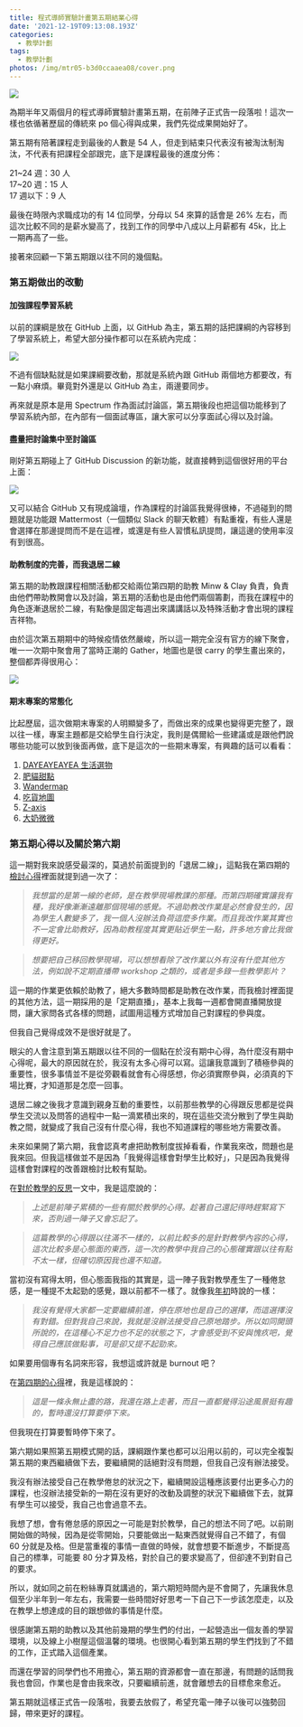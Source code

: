 ```yaml
---
title: 程式導師實驗計畫第五期結業心得
date: '2021-12-19T09:13:08.193Z'
categories:
  - 教學計劃
tags:
  - 教學計劃
photos: /img/mtr05-b3d0ccaaea08/cover.png
---
```


![](/img/mtr05-b3d0ccaaea08/1__ebPPh8QsjSXPu7eeJwLDng.png)

為期半年又兩個月的程式導師實驗計畫第五期，在前陣子正式告一段落啦！這次一樣也依循著歷屆的傳統來 po 個心得與成果，我們先從成果開始好了。

第五期有陪著課程走到最後的人數是 54 人，但走到結束只代表沒有被淘汰制淘汰，不代表有把課程全部跟完，底下是課程最後的進度分佈：

21~24 週：30 人  
17~20 週：15 人  
17 週以下：9 人

最後在時限內求職成功的有 14 位同學，分母以 54 來算的話會是 26% 左右，而這次比較不同的是薪水變高了，找到工作的同學中八成以上月薪都有 45k，比上一期再高了一些。

接著來回顧一下第五期跟以往不同的幾個點。

### 第五期做出的改動

#### 加強課程學習系統

以前的課綱是放在 GitHub 上面，以 GitHub 為主，第五期的話把課綱的內容移到了學習系統上，希望大部分操作都可以在系統內完成：

![](/img/mtr05-b3d0ccaaea08/1__jDSSieZ2CoTr82gGPEbx__A.png)

不過有個缺點就是如果課綱要改動，那就是系統內跟 GitHub 兩個地方都要改，有一點小麻煩。畢竟對外還是以 GitHub 為主，兩邊要同步。

再來就是原本是用 Spectrum 作為面試討論區，第五期後段也把這個功能移到了學習系統內部，在內部有一個面試專區，讓大家可以分享面試心得以及討論。

#### 盡量把討論集中至討論區

剛好第五期碰上了 GitHub Discussion 的新功能，就直接轉到這個很好用的平台上面：

![](/img/mtr05-b3d0ccaaea08/1__vxso28JBQ1B6WjaHr0K7RA.png)

又可以結合 GitHub 又有現成論壇，作為課程的討論區我覺得很棒，不過碰到的問題就是功能跟 Mattermost（一個類似 Slack 的聊天軟體）有點重複，有些人還是會選擇在那邊提問而不是在這裡，或還是有些人習慣私訊提問，讓這邊的使用率沒有到很高。

#### 助教制度的完善，而我退居二線

第五期的助教跟課程相關活動都交給兩位第四期的助教 Minw & Clay 負責，負責由他們帶助教開會以及討論，第五期的活動也是由他們兩個籌劃，而我在課程中的角色逐漸退居於二線，有點像是固定每週出來講講話以及特殊活動才會出現的課程吉祥物。

由於這次第五期期中的時候疫情依然嚴峻，所以這一期完全沒有官方的線下聚會，唯一一次期中聚會用了當時正潮的 Gather，地圖也是很 carry 的學生畫出來的，整個都弄得很用心：

![](/img/mtr05-b3d0ccaaea08/1__cvmwKy9hvIIJlbonyQFXXw.png)

#### 期末專案的常態化

比起歷屆，這次做期末專案的人明顯變多了，而做出來的成果也變得更完整了，跟以往一樣，專案主題都是交給學生自行決定，我則是偶爾給一些建議或是跟他們說哪些功能可以放到後面再做，底下是這次的一些期末專案，有興趣的話可以看看：

1.  [DAYEAYEAYEA 生活選物](https://github.com/jackielin7789978/DAYEAYEAYEA-frontend)
2.  [肥貓甜點](https://github.com/s103071049/FAC-CAT-DESSERT)
3.  [Wandermap](https://github.com/flow-open-money-come/wander-map-frontend)
4.  [吃貨地圖](https://github.com/chachachater/foodmap)
5.  [Z-axis](https://github.com/angelina524/final-project-Z-axis-frontend/tree/dev)
6.  [大奶微微](https://github.com/Lindsay0214/Da-Nai-Wei-Wei-front-end)

### 第五期心得以及關於第六期

這一期對我來說感受最深的，莫過於前面提到的「退居二線」，這點我在第四期的[檢討心得](/2021/02/22/mentor-program-4th-review-f8e8de92eea2/)裡面就提到過一次了：

> _我想當的是第一線的老師，是在教學現場教課的那種。而第四期確實讓我有種，我好像漸漸遠離那個現場的感覺。不過助教改作業是必然會發生的，因為學生人數變多了，我一個人沒辦法負荷這麼多作業。而且我改作業其實也不一定會比助教好，因為助教程度其實更貼近學生一點，許多地方會比我做得更好。_

> _想要把自己移回教學現場，可以想想看除了改作業以外有沒有什麼其他方法，例如說不定期直播帶 workshop 之類的，或者是多錄一些教學影片？_

這一期的作業更依賴於助教了，絕大多數時間都是助教在改作業，而我檢討裡面提的其他方法，這一期採用的是「定期直播」，基本上我每一週都會開直播開放提問，讓大家問各式各樣的問題，試圖用這種方式增加自己對課程的參與度。

但我自己覺得成效不是很好就是了。

眼尖的人會注意到第五期跟以往不同的一個點在於沒有期中心得，為什麼沒有期中心得呢，最大的原因就在於，我沒有太多心得可以寫。這讓我意識到了積極參與的重要性，很多事情並不是從旁觀看就會有心得感想，你必須實際參與，必須真的下場比賽，才知道那是怎麼一回事。

退居二線之後我才意識到親身互動的重要性，以前那些教學的心得跟反思都是從與學生交流以及問答的過程中一點一滴累積出來的，現在這些交流分散到了學生與助教之間，就變成了我自己沒有什麼心得，我也不知道課程的哪些地方需要改善。

未來如果開了第六期，我會認真考慮把助教制度拔掉看看，作業我來改，問題也是我來回。但我這樣做並不是因為「我覺得這樣會對學生比較好」，只是因為我覺得這樣會對課程的改善跟檢討比較有幫助。

在[對於教學的反思](/2021/10/01/teaching-reflection-a1cbf3ae1997/)一文中，我是這麼說的：

> _上述是前陣子累積的一些有關於教學的心得。趁著自己還記得時趕緊寫下來，否則過一陣子又會忘記了。_

> _這篇教學的心得跟以往滿不一樣的，以前比較多的是針對教學內容的心得，這次比較多是心態面的東西，這一次的教學中我自己的心態確實跟以往有點不太一樣，但確切原因我也還不知道。_

當初沒有寫得太明，但心態面我指的其實是，這一陣子我對教學產生了一種倦怠感，是一種提不太起勁的感覺，跟以前都不一樣了。就像我[年初](/2021/02/12/happy-new-year-moo-e0e0ac5130e2/)時說的一樣：

> _我沒有覺得大家都一定要繼續前進，停在原地也是自己的選擇，而這選擇沒有對錯。但對我自己來說，我就是沒辦法接受自己原地踏步。所以如同開頭所說的，在這種心不足力也不足的狀態之下，才會感受到不安與愧疚吧，覺得自己應該做點事，可是卻又提不起勁來。_

如果要用個專有名詞來形容，我想這或許就是 burnout 吧？

在[第四期的心得](/2020/10/03/lidemy-mentor-program-4th-updates-c344302c8a2d/)裡，我是這樣說的：

> _這是一條永無止盡的路，我還在路上走著，而且一直都覺得沿途風景挺有趣的，暫時還沒打算要停下來。_

但我現在打算要暫時停下來了。

第六期如果照第五期模式開的話，課綱跟作業也都可以沿用以前的，可以完全複製第五期的東西繼續做下去，要繼續開的話絕對沒有問題，但我自己沒有辦法接受。

我沒有辦法接受自己在教學倦怠的狀況之下，繼續開設這種應該要付出更多心力的課程，也沒辦法接受新的一期在沒有更好的改動及調整的狀況下繼續做下去，就算有學生可以接受，我自己也會過意不去。

我想了想，會有倦怠感的原因之一可能是對於教學，自己的想法不同了吧。以前剛開始做的時候，因為是從零開始，只要能做出一點東西就覺得自己不錯了，有個 60 分就是及格。但是當重複的事情一直做的時候，就會想要不斷進步，不斷提高自己的標準，可能要 80 分才算及格，對於自己的要求變高了，但卻達不到對自己的要求。

所以，就如同之前在粉絲專頁就講過的，第六期短時間內是不會開了，先讓我休息個至少半年到一年左右，我需要一些時間好好思考一下自己下一步該怎麼走，以及在教學上想達成的目的跟想做的事情是什麼。

很感謝第五期的助教以及其他前幾期的學生們的付出，一起營造出一個友善的學習環境，以及線上小樹屋這個溫馨的環境。也很開心看到第五期的學生們找到了不錯的工作，正式踏入這個產業。

而還在學習的同學們也不用擔心，第五期的資源都會一直在那邊，有問題的話問我我也會回，作業也是會由我來改，只要繼續前進，就會離想去的目標愈來愈近。

第五期就這樣正式告一段落啦，我要去放假了，希望充電一陣子以後可以強勢回歸，帶來更好的課程。